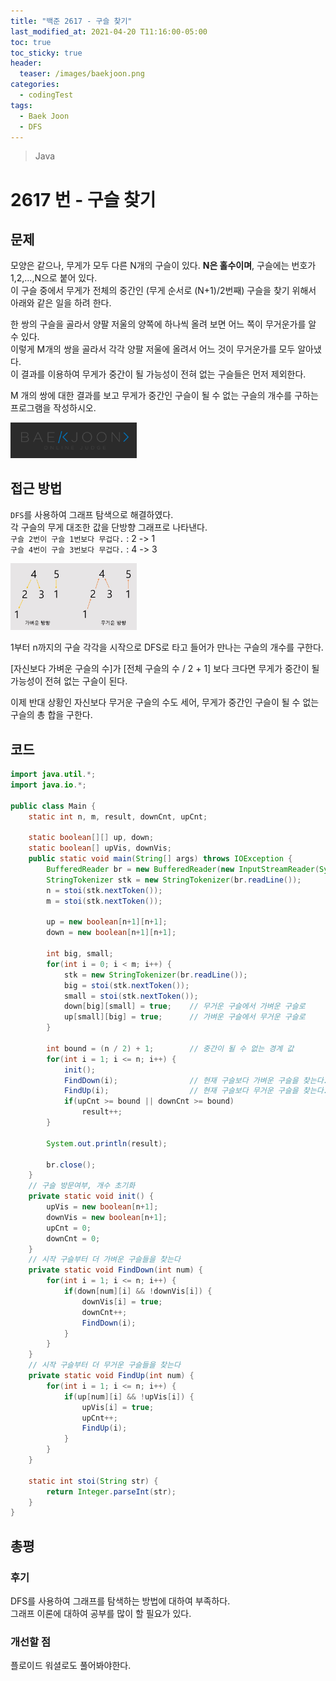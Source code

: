 ```yaml
---
title: "백준 2617 - 구슬 찾기"
last_modified_at: 2021-04-20 T11:16:00-05:00
toc: true
toc_sticky: true
header:
  teaser: /images/baekjoon.png
categories: 
  - codingTest
tags:
  - Baek Joon
  - DFS
---
```

> Java

2617 번 - 구슬 찾기
=============
 
## 문제
모양은 같으나, 무게가 모두 다른 N개의 구슬이 있다. **N은 홀수이며**, 구슬에는 번호가 1,2,...,N으로 붙어 있다.   
이 구슬 중에서 무게가 전체의 중간인 (무게 순서로 (N+1)/2번째) 구슬을 찾기 위해서 아래와 같은 일을 하려 한다.  

한 쌍의 구슬을 골라서 양팔 저울의 양쪽에 하나씩 올려 보면 어느 쪽이 무거운가를 알 수 있다.  
이렇게 M개의 쌍을 골라서 각각 양팔 저울에 올려서 어느 것이 무거운가를 모두 알아냈다.  
이 결과를 이용하여 무게가 중간이 될 가능성이 전혀 없는 구슬들은 먼저 제외한다.  

M 개의 쌍에 대한 결과를 보고 무게가 중간인 구슬이 될 수 없는 구슬의 개수를 구하는 프로그램을 작성하시오.

[<img src="/images/baekjoon.png" width="40%" height="40%">](https://www.acmicpc.net/problem/2617)    

## 접근 방법
`DFS`를 사용하여 그래프 탐색으로 해결하였다.  
각 구슬의 무게 대조한 값을 단방향 그래프로 나타낸다.  
`구슬 2번이 구슬 1번보다 무겁다.` : 2 -> 1    
`구슬 4번이 구슬 3번보다 무겁다.` : 4 -> 3  

<img src="/images/codingTest/bj/2617.JPG" width="40%" height="40%">   

1부터 n까지의 구슬 각각을 시작으로 DFS로 타고 들어가 만나는 구슬의 개수를 구한다.  

[자신보다 가벼운 구슬의 수]가 [전체 구슬의 수 / 2 + 1] 보다 크다면 무게가 중간이 될 가능성이 전혀 없는 구슬이 된다.  

이제 반대 상황인 자신보다 무거운 구슬의 수도 세어, 무게가 중간인 구슬이 될 수 없는 구슬의 총 합을 구한다.  

## 코드
```java
import java.util.*;
import java.io.*;

public class Main {
	static int n, m, result, downCnt, upCnt;
	
	static boolean[][] up, down;
	static boolean[] upVis, downVis;
	public static void main(String[] args) throws IOException {
		BufferedReader br = new BufferedReader(new InputStreamReader(System.in));
    	StringTokenizer stk = new StringTokenizer(br.readLine());
    	n = stoi(stk.nextToken());
    	m = stoi(stk.nextToken());
    	
    	up = new boolean[n+1][n+1];
    	down = new boolean[n+1][n+1];	
    	
    	int big, small;
    	for(int i = 0; i < m; i++) {
    		stk = new StringTokenizer(br.readLine());
    		big = stoi(stk.nextToken());
    		small = stoi(stk.nextToken());
    		down[big][small] = true;	// 무거운 구슬에서 가벼운 구슬로
    		up[small][big] = true;		// 가벼운 구슬에서 무거운 구슬로
    	}
    	
    	int bound = (n / 2) + 1;		// 중간이 될 수 없는 경계 값
    	for(int i = 1; i <= n; i++) {
    		init();
    		FindDown(i);				// 현재 구슬보다 가벼운 구슬을 찾는다.
    		FindUp(i);					// 현재 구슬보다 무거운 구슬을 찾는다.
    		if(upCnt >= bound || downCnt >= bound)
    			result++;
    	}
    	
    	System.out.println(result);
    	
    	br.close();
	}
	// 구슬 방문여부, 개수 초기화
	private static void init() {
		upVis = new boolean[n+1];
    	downVis = new boolean[n+1];
    	upCnt = 0;
    	downCnt = 0;
	}
	// 시작 구슬부터 더 가벼운 구슬들을 찾는다
	private static void FindDown(int num) {
		for(int i = 1; i <= n; i++) {
			if(down[num][i] && !downVis[i]) {
				downVis[i] = true;
				downCnt++;
				FindDown(i);
			}
		}
	}
	// 시작 구슬부터 더 무거운 구슬들을 찾는다
	private static void FindUp(int num) {
		for(int i = 1; i <= n; i++) {
			if(up[num][i] && !upVis[i]) {
				upVis[i] = true;
				upCnt++;
				FindUp(i);
			}
		}
	}

	static int stoi(String str) {
    	return Integer.parseInt(str);
    }
}
```

## 총평
### 후기
DFS를 사용하여 그래프를 탐색하는 방법에 대하여 부족하다.  
그래프 이론에 대하여 공부를 많이 할 필요가 있다.  

### 개선할 점
플로이드 워셜로도 풀어봐야한다.  

<!-- ★
<img src="/images/codingTest/bj/문제번호.PNG" width="40%" height="40%">  

-->